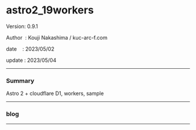 ﻿# astro2_19workers

 Version: 0.9.1

 Author  : Kouji Nakashima / kuc-arc-f.com

 date    : 2023/05/02

 update  : 2023/05/04

***
### Summary

Astro 2 + cloudflare D1, workers, sample

***
### blog 

***


